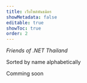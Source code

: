 ```yaml
---
title: เว็บไซต์พันธมิตร
showMetadata: false
editable: true
showToc: true
order: 2
---
```


*Friends of .NET Thailand*

<Info>Sorted by name alphabetically</Info>

Comming soon
<!-- <FriendsWebsites /> -->
